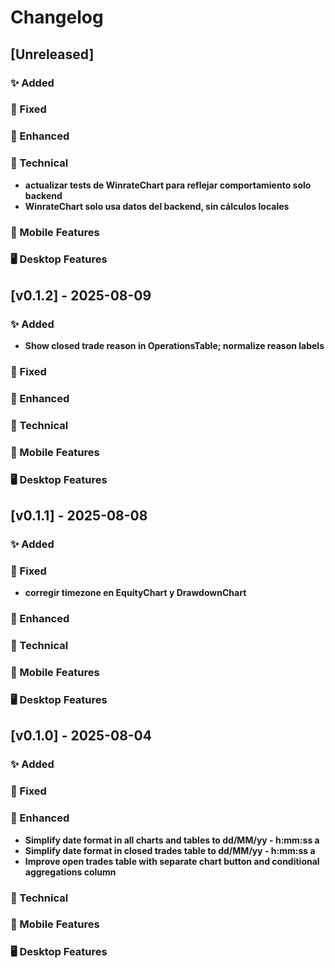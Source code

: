 # Changelog

## [Unreleased]

### ✨ Added

### 🐛 Fixed

### 🎨 Enhanced

### 🔧 Technical
- **actualizar tests de WinrateChart para reflejar comportamiento solo backend**
- **WinrateChart solo usa datos del backend, sin cálculos locales**

### 📱 Mobile Features

### 🖥️ Desktop Features

## [v0.1.2] - 2025-08-09

### ✨ Added

- **Show closed trade reason in OperationsTable; normalize reason labels**

### 🐛 Fixed

### 🎨 Enhanced

### 🔧 Technical

### 📱 Mobile Features

### 🖥️ Desktop Features

## [v0.1.1] - 2025-08-08

### ✨ Added

### 🐛 Fixed

- **corregir timezone en EquityChart y DrawdownChart**

### 🎨 Enhanced

### 🔧 Technical

### 📱 Mobile Features

### 🖥️ Desktop Features

## [v0.1.0] - 2025-08-04

### ✨ Added

### 🐛 Fixed

### 🎨 Enhanced

- **Simplify date format in all charts and tables to dd/MM/yy - h:mm:ss a**
- **Simplify date format in closed trades table to dd/MM/yy - h:mm:ss a**
- **Improve open trades table with separate chart button and conditional aggregations column**

### 🔧 Technical

### 📱 Mobile Features

### 🖥️ Desktop Features
